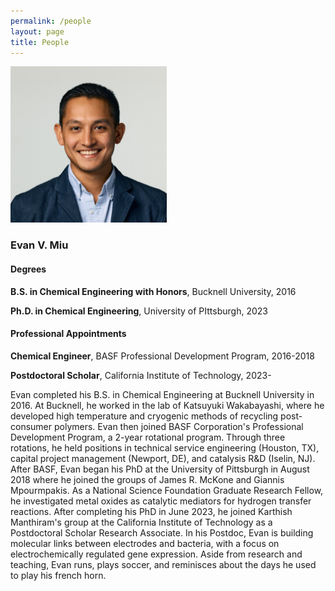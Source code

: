 ```yaml
---
permalink: /people
layout: page
title: People
---
```


<img src="./assets/imgs/centered_headshot.jpg" alt="description" style="width: 250px; height: auto; margin-right: 20px;">

### **Evan V. Miu**

#### **Degrees**
**B.S. in Chemical Engineering with Honors**, Bucknell University, 2016

**Ph.D. in Chemical Engineering**, University of PIttsburgh, 2023

#### **Professional Appointments**
**Chemical Engineer**, BASF Professional Development Program, 2016-2018

**Postdoctoral Scholar**, California Institute of Technology, 2023-

Evan completed his B.S. in Chemical Engineering at Bucknell University in 2016.
At Bucknell, he worked in the lab of Katsuyuki Wakabayashi, where he developed high temperature and cryogenic methods of recycling post-consumer polymers.
Evan then joined BASF Corporation's Professional Development Program, a 2-year rotational program.
Through three rotations, he held positions in technical service engineering (Houston, TX), capital project management (Newport, DE), and catalysis R&D (Iselin, NJ).
After BASF, Evan began his PhD at the University of Pittsburgh in August 2018 where he joined the groups of James R. McKone and Giannis Mpourmpakis.
As a National Science Foundation Graduate Research Fellow, he investigated metal oxides as catalytic mediators for hydrogen transfer reactions.
After completing his PhD in June 2023, he joined Karthish Manthiram's group at the California Institute of Technology as a Postdoctoral Scholar Research Associate.
In his Postdoc, Evan is building molecular links between electrodes and bacteria, with a focus on electrochemically regulated gene expression.
Aside from research and teaching, Evan runs, plays soccer, and reminisces about the days he used to play his french horn.